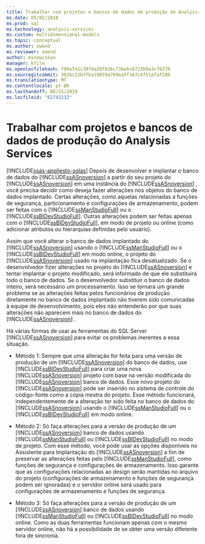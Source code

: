 ```yaml
---
title: Trabalhar com projetos e bancos de dados de produção do Analysis Services | Microsoft Docs
ms.date: 05/02/2018
ms.prod: sql
ms.technology: analysis-services
ms.custom: multidimensional-models
ms.topic: conceptual
ms.author: owend
ms.reviewer: owend
author: minewiskan
manager: kfile
ms.openlocfilehash: f90af41c397da20fb26c73bebc6723b9a3cf6270
ms.sourcegitcommit: 3026c22b7fba19059a769ea5f367c4f51efaf286
ms.translationtype: MT
ms.contentlocale: pt-BR
ms.lasthandoff: 06/15/2019
ms.locfileid: "62743232"
---
```

# <a name="work-with-analysis-services-projects-and-databases-in-production"></a>Trabalhar com projetos e bancos de dados de produção do Analysis Services
[!INCLUDE[ssas-appliesto-sqlas](../../includes/ssas-appliesto-sqlas.md)]
  Depois de desenvolver e implantar o banco de dados do [!INCLUDE[ssASnoversion](../../includes/ssasnoversion-md.md)] a partir do seu projeto do [!INCLUDE[ssASnoversion](../../includes/ssasnoversion-md.md)] em uma instância do [!INCLUDE[ssASnoversion](../../includes/ssasnoversion-md.md)] , você precisa decidir como deseja fazer alterações nos objetos do banco de dados implantado. Certas alterações, como aquelas relacionadas a funções de segurança, particionamento e configurações de armazenamento, podem ser feitas com o [!INCLUDE[ssManStudioFull](../../includes/ssmanstudiofull-md.md)] ou o [!INCLUDE[ssBIDevStudioFull](../../includes/ssbidevstudiofull-md.md)]. Outras alterações podem ser feitas apenas com o [!INCLUDE[ssBIDevStudioFull](../../includes/ssbidevstudiofull-md.md)], em modo de projeto ou online (como adicionar atributos ou hierarquias definidas pelo usuário).  
  
 Assim que você alterar o banco de dados implantado do [!INCLUDE[ssASnoversion](../../includes/ssasnoversion-md.md)] usando o [!INCLUDE[ssManStudioFull](../../includes/ssmanstudiofull-md.md)] ou o [!INCLUDE[ssBIDevStudioFull](../../includes/ssbidevstudiofull-md.md)] em modo online, o projeto do [!INCLUDE[ssASnoversion](../../includes/ssasnoversion-md.md)] usado na implantação fica desatualizado. Se o desenvolvedor fizer alterações no projeto do [!INCLUDE[ssASnoversion](../../includes/ssasnoversion-md.md)] e tentar implantar o projeto modificado, será informado de que ele substituirá todo o banco de dados. Se o desenvolvedor substituir o banco de dados inteiro, será necessário um processamento. Isso se tornará um grande problema se as alterações feitas pelos funcionários de produção diretamente no banco de dados implantado não tiverem sido comunicadas à equipe de desenvolvimento, pois eles não entenderão por que suas alterações não aparecem mais no banco de dados do [!INCLUDE[ssASnoversion](../../includes/ssasnoversion-md.md)] .  
  
 Há várias formas de usar as ferramentas do SQL Server [!INCLUDE[ssASnoversion](../../includes/ssasnoversion-md.md)] para evitar os problemas inerentes a essa situação.  
  
-   Método 1: Sempre que uma alteração for feita para uma versão de produção de um [!INCLUDE[ssASnoversion](../../includes/ssasnoversion-md.md)] do banco de dados, use [!INCLUDE[ssBIDevStudioFull](../../includes/ssbidevstudiofull-md.md)] para criar uma nova [!INCLUDE[ssASnoversion](../../includes/ssasnoversion-md.md)] projeto com base na versão modificada do [!INCLUDE[ssASnoversion](../../includes/ssasnoversion-md.md)] banco de dados. Esse novo projeto do [!INCLUDE[ssASnoversion](../../includes/ssasnoversion-md.md)] pode ser inserido no sistema de controle do código-fonte como a cópia mestra do projeto. Esse método funcionará, independentemente de a alteração ter sido feita no banco de dados do [!INCLUDE[ssASnoversion](../../includes/ssasnoversion-md.md)] usando o [!INCLUDE[ssManStudioFull](../../includes/ssmanstudiofull-md.md)] ou o [!INCLUDE[ssBIDevStudioFull](../../includes/ssbidevstudiofull-md.md)] em modo online.  
  
-   Método 2: Só faça alterações para a versão de produção de um [!INCLUDE[ssASnoversion](../../includes/ssasnoversion-md.md)] banco de dados usando [!INCLUDE[ssManStudioFull](../../includes/ssmanstudiofull-md.md)] ou [!INCLUDE[ssBIDevStudioFull](../../includes/ssbidevstudiofull-md.md)] no modo de projeto. Com esse método, você pode usar as opções disponíveis no Assistente para Implantação do [!INCLUDE[ssASnoversion](../../includes/ssasnoversion-md.md)] a fim de preservar as alterações feitas pelo [!INCLUDE[ssManStudioFull](../../includes/ssmanstudiofull-md.md)], como funções de segurança e configurações de armazenamento. Isso garante que as configurações relacionadas ao design serão mantidas no arquivo do projeto (configurações de armazenamento e funções de segurança podem ser ignoradas) e o servidor online será usado para configurações de armazenamento e funções de segurança.  
  
-   Método 3: Só faça alterações para a versão de produção de um [!INCLUDE[ssASnoversion](../../includes/ssasnoversion-md.md)] banco de dados usando [!INCLUDE[ssManStudioFull](../../includes/ssmanstudiofull-md.md)] ou [!INCLUDE[ssBIDevStudioFull](../../includes/ssbidevstudiofull-md.md)] no modo online. Como as duas ferramentas funcionam apenas com o mesmo servidor online, não há a possibilidade de se obter uma versão diferente fora de sincronia.  
  
  
